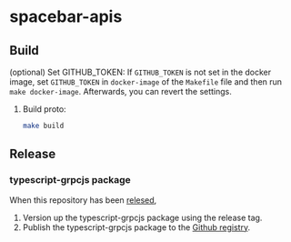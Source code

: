 # spacebar-apis

## Build

(optional) Set GITHUB_TOKEN: If `GITHUB_TOKEN` is not set in the docker image, set `GITHUB_TOKEN` in `docker-image` of the `Makefile` file and then run `make docker-image`. Afterwards, you can revert the settings.

1. Build proto:

   ```bash
   make build
   ```


## Release

### typescript-grpcjs package

When this repository has been [relesed](https://github.com/ao-labs/spacebar-apis/releases),
1. Version up the typescript-grpcjs package using the release tag.
2. Publish the typescript-grpcjs package to the [Github registry](https://github.com/ao-labs/spacebar-apis/pkgs/npm/spacebar-apis).
